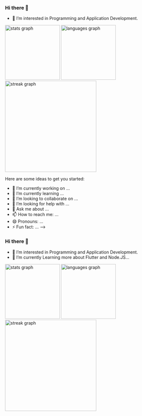 
### Hi there 👋
- 👀 I’m interested in Programming and Application Development.
<!-- - 🌱 I’m currently Learning more about Flutter and Node.JS... -->


<div>
  <img height="180em" src="https://github-readme-stats.vercel.app/api?username=VishalChandora&hide_title=false&hide_rank=false&show_icons=true&include_all_commits=true&count_private=true&disable_animations=false&theme=dark&locale=en&hide_border=false" alt="stats graph"  />
  <img height="180em" src="https://github-readme-stats.vercel.app/api/top-langs?username=VishalChandora&locale=en&hide_title=false&layout=compact&card&theme=dark&hide_border=false" alt="languages graph"  />
</div>

<div>
  <img src="https://streak-stats.demolab.com?user=VishalChandora&locale=en&include_all_commits=true&mode=daily&theme=dark&hide_border=false&border_radius=5" height="300"  alt="streak graph"  />
</div>

Here are some ideas to get you started:

- 🔭 I’m currently working on ...
- 🌱 I’m currently learning ...
- 👯 I’m looking to collaborate on ...
- 🤔 I’m looking for help with ...
- 💬 Ask me about ...
- 📫 How to reach me: ...
- 😄 Pronouns: ...
- ⚡ Fun fact: ...
-->
### Hi there 👋
- 👀 I’m interested in Programming and Application Development.
- 🌱 I’m currently Learning more about Flutter and Node.JS...


<div>
  <img height="180em" src="https://github-readme-stats.vercel.app/api?username=VishalChandora&hide_title=false&hide_rank=false&show_icons=true&include_all_commits=true&count_private=true&disable_animations=false&theme=dark&locale=en&hide_border=false" alt="stats graph"  />
  <img height="180em" src="https://github-readme-stats.vercel.app/api/top-langs?username=VishalChandora&locale=en&hide_title=false&layout=compact&card&theme=dark&hide_border=false" alt="languages graph"  />
</div>

<div>
  <img src="https://streak-stats.demolab.com?user=VishalChandora&locale=en&include_all_commits=true&mode=daily&theme=dark&hide_border=false&border_radius=5" height="300"  alt="streak graph"  />
</div>

<!--
Here are some ideas to get you started:

- 🔭 I’m currently working on ...
- 🌱 I’m currently learning ...
- 👯 I’m looking to collaborate on ...
- 🤔 I’m looking for help with ...
- 💬 Ask me about ...
- 📫 How to reach me: ...
- 😄 Pronouns: ...
- ⚡ Fun fact: ...
-->

